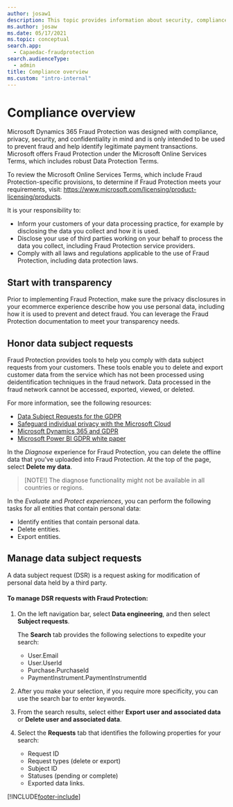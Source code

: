 ```yaml
---
author: josaw1
description: This topic provides information about security, compliance, and data subject requests.
ms.author: josaw
ms.date: 05/17/2021
ms.topic: conceptual
search.app: 
  - Capaedac-fraudprotection
search.audienceType:
  - admin
title: Compliance overview
ms.custom: "intro-internal"
---
```


# Compliance overview

Microsoft Dynamics 365 Fraud Protection was designed with compliance, privacy, security, and confidentiality in mind and is only intended to be used to prevent fraud and help identify legitimate payment transactions. Microsoft offers Fraud Protection under the Microsoft Online Services Terms, which includes robust Data Protection Terms.

To review the Microsoft Online Services Terms, which include Fraud Protection-specific provisions, to determine if Fraud Protection meets your requirements, visit: https://www.microsoft.com/licensing/product-licensing/products.

It is your responsibility to:

- Inform your customers of your data processing practice, for example by disclosing the data you collect and how it is used. 
- Disclose your use of third parties working on your behalf to process the data you collect, including Fraud Protection service providers. 
- Comply with all laws and regulations applicable to the use of Fraud Protection, including data protection laws. 

## Start with transparency 

Prior to implementing Fraud Protection, make sure the privacy disclosures in your ecommerce experience describe how you use personal data, including how it is used to prevent and detect fraud. You can leverage the Fraud Protection documentation to meet your transparency needs. 

## Honor data subject requests

Fraud Protection provides tools to help you comply with data subject requests from your customers. These tools enable you to delete and export customer data from the service which has not been processed using deidentification techniques in the fraud network. Data processed in the fraud network cannot be accessed, exported, viewed, or deleted. 

For more information, see the following resources:
- [Data Subject Requests for the GDPR](/microsoft-365/compliance/gdpr-data-subject-requests)
- [Safeguard individual privacy with the Microsoft Cloud](https://www.microsoft.com/trustcenter/privacy/gdpr/gdpr-overview)
- [Microsoft Dynamics 365 and GDPR](/dynamics365/get-started/gdpr/index)
- [Microsoft Power BI GDPR white paper](https://powerbi.microsoft.com/blog/power-bi-gdpr-whitepaper-is-now-available/)

In the *Diagnose* experience for Fraud Protection, you can delete the offline data that you've uploaded into Fraud Protection. At the top of the page, select **Delete my data**.

> [NOTE!]
> The diagnose functionality might not be available in all countries or regions.


In the *Evaluate* and *Protect experiences*, you can perform the following tasks for all entities that contain personal data:

- Identify entities that contain personal data.
- Delete entities.
- Export entities.

## Manage data subject requests

A data subject request (DSR) is a request asking for modification of personal data held by a third party. 

#### To manage DSR requests with Fraud Protection:

1. On the left navigation bar, select **Data engineering**, and then select **Subject requests**. 

    The **Search** tab provides the following selections to expedite your search:

    - User.Email
    - User.UserId
    - Purchase.PurchaseId
    - PaymentInstrument.PaymentInstrumentId

1. After you make your selection, if you require more specificity, you can use the search bar to enter keywords. 
1. From the search results, select either **Export user and associated data** or **Delete user and associated data**.
1. Select the **Requests** tab that identifies the following properties for your search:

    - Request ID
    - Request types (delete or export)
    - Subject ID
    - Statuses (pending or complete)
    - Exported data links.



[!INCLUDE[footer-include](includes/footer-banner.md)]

